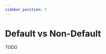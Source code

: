 ```yaml
---
sidebar_position: 5
---
```


# Default vs Non-Default

TODO

<!-- When to use default or custom initialize -->
